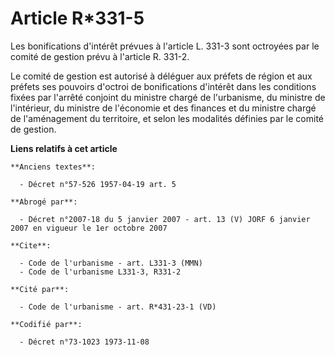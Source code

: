 # Article R*331-5

Les bonifications d'intérêt prévues à l'article L. 331-3 sont octroyées par le comité de gestion prévu à l'article R. 331-2.

Le comité de gestion est autorisé à déléguer aux préfets de région et aux préfets ses pouvoirs d'octroi de bonifications
d'intérêt dans les conditions fixées par l'arrêté conjoint du ministre chargé de l'urbanisme, du ministre de l'intérieur, du
ministre de l'économie et des finances et du ministre chargé de l'aménagement du territoire, et selon les modalités définies
par le comité de gestion.

**Liens relatifs à cet article**

	**Anciens textes**:

	  - Décret n°57-526 1957-04-19 art. 5

	**Abrogé par**:

	  - Décret n°2007-18 du 5 janvier 2007 - art. 13 (V) JORF 6 janvier 2007 en vigueur le 1er octobre 2007

	**Cite**:

	  - Code de l'urbanisme - art. L331-3 (MMN)
	  - Code de l'urbanisme L331-3, R331-2

	**Cité par**:

	  - Code de l'urbanisme - art. R*431-23-1 (VD)

	**Codifié par**:

	  - Décret n°73-1023 1973-11-08
